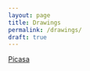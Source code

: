 ```yaml
---
layout: page
title: Drawings
permalink: /drawings/
draft: true
---
```

[Picasa](https://picasaweb.google.com/106873697512669667934/Miscellaneous#)
